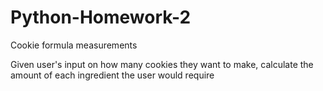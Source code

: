 # Python-Homework-2
Cookie formula measurements

Given user's input on how many cookies they want to make, calculate the amount of each ingredient the user would require
